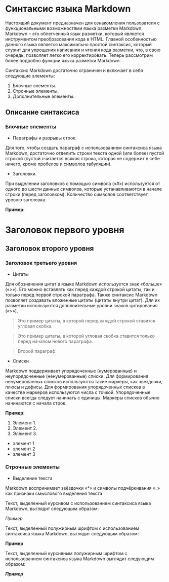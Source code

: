 # Синтаксис языка Markdown

Настоящий документ предназначен для ознакомления пользователя с функциональными возможностями языка разметки Markdown. Markdown – это облегченный язык разметки, который является инструментом преобразования кода в HTML. Главной особенностью данного языка является максимально простой синтаксис, который служит для упрощения написания и чтения кода разметки, что, в свою очередь, позволяет легко его корректировать. Теперь рассмотрим более подробно функции языка разметки Markdown.

Синтаксис Markdown достаточно ограничен и включает в себя следующие элементы:

1. Блочные элементы.
2. Строчные элементы.
3. Дополнительные элементы.

## Описание синтаксиса

### Блочные элементы

* Параграфы и разрывы строк. 

Для того, чтобы создать параграф с использованием синтаксиса языка Markdown, достаточно отделить строки текста одной (или более) пустой строкой (пустой считается всякая строка, которая не содержит в себе ничего, кроме пробелов и символов табуляции). 

* Заголовки. 

 При выделении заголовков с помощью символа («#») используется от одного до шести данных символов, которые устанавливаются в начале строки (перед заголовком). Количество символов соответствует уровню заголовка.

**Пример:**

# Заголовок первого уровня

## Заголовок второго уровня

### Заголовок третьего уровня

* Цитаты

Для обозначения цитат в языке Markdown используется знак «больше» («>»). Его можно вставлять как перед каждой строкой цитаты, так и только перед первой строкой параграфа. Также синтаксис Markdown позволяет создавать вложенные цитаты (цитаты внутри цитат). Для их разметки используются дополнительные уровни знаков цитирования («>»). 

>Это пример цитаты,
>в которой перед каждой строкой
>ставится угловая скобка.

>Это пример цитаты,
в которой угловая скобка
ставится только перед началом нового параграфа.

>Второй параграф.

* Списки

Markdown поддерживает упорядоченные (нумерованные) и неупорядоченные (ненумерованные) списки. Для формирования ненумерованных списков используются такие маркеры, как звездочки, плюсы и дефисы. Для формирования упорядоченных списков в качестве маркеров используются числа с точкой. Упорядоченные списки всегда следует начинать с единицы. Маркеры списков обычно начинаются с начала строк.

**Пример:**

1. Элемент 1.
2. Элемент 2.
3. Элемент 3.

* элемент 1
* элемент 2
* элемент 3

### Строчные элементы

* Выделение текста

Markdown воспринимает звёздочки «*» и символы подчёркивания «_» как признаки смыслового выделения текста

Текст, выделенный курсивом с использованием синтаксиса языка Markdown, выглядит следующим образом:

*Пример*

Текст, выделенный полужирным шрифтом с использованием синтаксиса языка Markdown, выглядит следующим образом:

**Пример**

Текст, выделенный курсивным полужирным шрифтом с использованием синтаксиса языка Markdown выглядит следующим образом:

***Пример***
